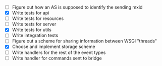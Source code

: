 * [ ] Figure out how an AS is supposed to identify the sending mxid
* [x] Write tests for api
* [ ] Write tests for resources
* [ ] Write tests for server
* [x] Write tests for utils
* [ ] Write integration tests
* [ ] Figure out a scheme for sharing information between WSGI "threads"
* [x] Choose and implement storage scheme
* [ ] Write handlers for the rest of the event types
* [ ] Write handler for commands sent to bridge
